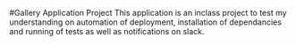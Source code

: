 #Gallery Application Project
This application is an inclass project to test my understanding on automation of deployment, installation of dependancies and running of tests as well as notifications on slack.
